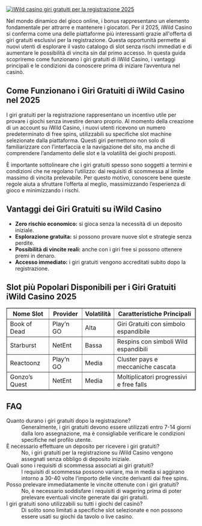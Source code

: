 [![iWild casino giri gratuiti per la registrazione 2025](https://123-caf.pages.dev/gitsignup.png)](https://vrmoo.ru/Bt82HjjY)

<p>Nel mondo dinamico del gioco online, i bonus rappresentano un elemento fondamentale per attrarre e mantenere i giocatori. Per il 2025, iWild Casino si conferma come una delle piattaforme più interessanti grazie all'offerta di giri gratuiti esclusivi per la registrazione. Questa opportunità permette ai nuovi utenti di esplorare il vasto catalogo di slot senza rischi immediati e di aumentare le possibilità di vincita sin dal primo accesso. In questa guida scopriremo come funzionano i giri gratuiti di iWild Casino, i vantaggi principali e le condizioni da conoscere prima di iniziare l’avventura nel casinò.</p>  <h2>Come Funzionano i Giri Gratuiti di iWild Casino nel 2025</h2> <p>I giri gratuiti per la registrazione rappresentano un incentivo utile per provare i giochi senza investire denaro proprio. Al momento della creazione di un account su iWild Casino, i nuovi utenti ricevono un numero predeterminato di free spins, utilizzabili su specifiche slot machine selezionate dalla piattaforma. Questi giri permettono non solo di familiarizzare con l’interfaccia e la navigazione del sito, ma anche di comprendere l’andamento delle slot e la volatilità dei giochi proposti.</p> <p>È importante sottolineare che i giri gratuiti spesso sono soggetti a termini e condizioni che ne regolano l’utilizzo: dai requisiti di scommessa al limite massimo di vincita prelevabile. Per questo motivo, conoscere bene queste regole aiuta a sfruttare l’offerta al meglio, massimizzando l’esperienza di gioco e minimizzando i rischi.</p>  <h2>Vantaggi dei Giri Gratuiti su iWild Casino</h2> <ul>   <li><strong>Zero rischio economico:</strong> si gioca senza la necessità di un deposito iniziale.</li>   <li><strong>Esplorazione gratuita:</strong> si possono provare nuove slot e strategie senza perdite.</li>   <li><strong>Possibilità di vincite reali:</strong> anche con i giri free si possono ottenere premi in denaro.</li>   <li><strong>Accesso immediato:</strong> i giri gratuiti vengono accreditati subito dopo la registrazione.</li> </ul>  <h2>Slot più Popolari Disponibili per i Giri Gratuiti iWild Casino 2025</h2> <table border="1" cellpadding="6" cellspacing="0">   <thead>     <tr>       <th>Nome Slot</th>       <th>Provider</th>       <th>Volatilità</th>       <th>Caratteristiche Principali</th>     </tr>   </thead>   <tbody>     <tr>       <td>Book of Dead</td>       <td>Play’n GO</td>       <td>Alta</td>       <td>Giri Gratuiti con simbolo espandibile</td>     </tr>     <tr>       <td>Starburst</td>       <td>NetEnt</td>       <td>Bassa</td>       <td>Respins con simboli Wild espandibili</td>     </tr>     <tr>       <td>Reactoonz</td>       <td>Play’n GO</td>       <td>Media</td>       <td>Cluster pays e meccaniche cascata</td>     </tr>     <tr>       <td>Gonzo’s Quest</td>       <td>NetEnt</td>       <td>Media</td>       <td>Moltiplicatori progressivi e free falls</td>     </tr>   </tbody> </table>  <h2>FAQ</h2> <dl>   <dt>Quanto durano i giri gratuiti dopo la registrazione?</dt>   <dd>Generalmente, i giri gratuiti devono essere utilizzati entro 7-14 giorni dalla loro assegnazione, ma è consigliabile verificare le condizioni specifiche nel profilo utente.</dd>    <dt>È necessario effettuare un deposito per ricevere i giri gratuiti?</dt>   <dd>No, i giri gratuiti per la registrazione su iWild Casino vengono assegnati senza obbligo di deposito iniziale.</dd>    <dt>Quali sono i requisiti di scommessa associati ai giri gratuiti?</dt>   <dd>I requisiti di scommessa possono variare, ma in media si aggirano intorno a 30-40 volte l’importo delle vincite derivanti dai free spins.</dd>    <dt>Posso prelevare immediatamente le vincite ottenute con i giri gratuiti?</dt>   <dd>No, è necessario soddisfare i requisiti di wagering prima di poter prelevare eventuali vincite generate dai giri gratuiti.</dd>    <dt>I giri gratuiti sono utilizzabili su tutti i giochi del casinò?</dt>   <dd>Di solito sono limitati a specifiche slot selezionate e non possono essere usati su giochi da tavolo o live casino.</dd> </dl>